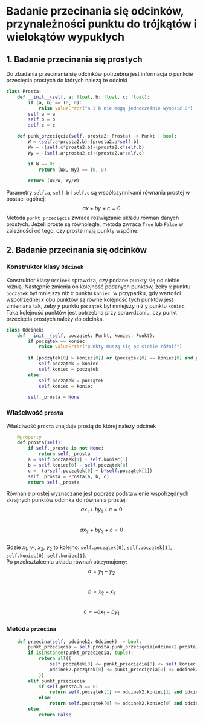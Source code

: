 # Badanie przecinania się odcinków, przynależności punktu do trójkątów i wielokątów wypukłych

## 1. Badanie przecinania się prostych
Do zbadania przecinania się odcinków potrzebna jest informacja o punkcie przecięcia prostych do których należą te odcinki

```python
class Prosta:
    def __init__(self, a: float, b: float, c: float):
        if (a, b) == (0, 0):
            raise ValueError("a i b nie mogą jednocześnie wynosić 0")
        self.a = a
        self.b = b
        self.c = c

    def punk_przecięcia(self, prosta2: Prosta) -> Punkt | bool:
        W = (self.a*prosta2.b)-(prosta2.a*self.b)
        Wx = -(self.c*prosta2.b)+(prosta2.c*self.b)
        Wy = -(self.a*prosta2.c)+(prosta2.a*self.c)

        if W == 0:
            return (Wx, Wy) == (0, 0)
        
        return (Wx/W, Wy/W)
```
Parametry `self.a`, `self.b` i `self.c` są współczynnikami równania prostej w postaci ogólnej: 
$$ax + by + c = 0$$
Metoda `punkt_przecięcia` zwraca rozwiązanie układu równań danych prostych. Jeżeli proste są równoległe, metoda zwraca `True` lub `False` w zależności od tego, czy proste mają punkty wspólne.

## 2. Badanie przecinania się odcinków
### Konstruktor klasy `Odcinek`
Konstruktor klasy `Odcinek` sprawdza, czy podane punkty się od siebie różnią. Następnie zmienia on kolejność podanych punktów, żeby $x$ punktu `początek` był mniejszy niż $x$ punktu `koniec`. w przypadku, gdy wartości współrzędnej $x$ obu punktów są równe kolejność tych punktów jest zmieniana tak, żeby $y$ punktu `początek` był mniejszy niż y punktu `koniec`. Taka kolejność punktów jest potrzebna przy sprawdzaniu, czy punkt przecięcia prostych należy do odcinka.

```python
class Odcinek:
    def __init__(self, początek: Punkt, koniec: Punkt):
        if początek == koniec:
            raise ValueError("punkty muszą się od siebie różnić")
        
        if (początek[0] > koniec[0]) or (początek[0] == koniec[0] and początek[1] > koniec[1]):
            self.początek = koniec
            self.koniec = początek
        else:
            self.początek = początek
            self.koniec = koniec

        self._prosta = None
```
### Właściwość `prosta`
Właściwość `prosta` znajduje prostą do której należy odcinek
```python
    @property
    def prosta(self):
        if self._prosta is not None:
            return self._prosta
        a = self.początek[1] - self.koniec[1]
        b = self.koniec[0] - self.początek[0]
        c = -(a*self.początek[0] + b*self.początek[1])
        self._prosta = Prosta(a, b, c)
        return self._prosta
```
Równanie prostej wyznaczane jest poprzez podstawienie współrzędnych skrajnych punktów odcinka do równania prostej:  
$$ax_1 + by_1 + c = 0$$  
$$ax_2 + by_2 + c = 0$$  
Gdzie $x_1$, $y_1$, $x_2$, $y_2$ to kolejno: `self.początek[0]`, `self.początek[1]`, `self.koniec[0]`, `self.koniec[1]`.  
Po przekształceniu układu równań otrzymujemy:  
$$a = y_1 - y_2$$  
$$b = x_2 - x_1$$  
$$c = -ax_1 -by_1$$  
### Metoda `przecina`

```python
    def przecina(self, odcinek2: Odcinek) -> bool:
        punkt_przecięcia = self.prosta.punk_przecięcia(odcinek2.prosta)
        if isinstance(punkt_przecięcia, tuple):
            return all((
                self.początek[0] <= punkt_przecięcia[0] <= self.koniec[0],
                odcinek2.początek[0] <= punkt_przecięcia[0] <= odcinek2.koniec[0]
            ))
        elif punkt_przecięcia:
            if self.prosta.b == 0:
                return self.początek[1] <= odcinek2.koniec[1] and odcinek2.początek[1] <= self.koniec[1]
            else:
                return self.początek[0] <= odcinek2.koniec[0] and odcinek2.początek[0] <= self.koniec[0]
        else:
            return False
```